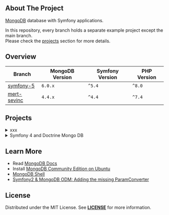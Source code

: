 ## About The Project
[MongoDB][mongodb] database with Symfony applications.    

In this repository, every branch holds a separate example project except the main branch.  
Please check the [projects](#projects) section for more details.


## Overview
| Branch                     | MongoDB Version | Symfony Version | PHP Version |
|----------------------------|-----------------|-----------------|-------------|
| [symfony-5][symfony-5]     | `6.0.x`         | `^5.4`          | `^8.0`      |
| [mert-sevinc][mert-sevinc] | `4.4.x`         | `^4.4`          | `^7.4`      |


## Projects
<details><summary>xxx</summary>  
<p>  

<img
src="xxx"
alt="xxx"
width="80%"
/>

**Code:** https://github.com/habibun/symfony-mongodb/tree/xx  
**Resources:**
- [xx][xx] 
<br/>

#### Installation
```bash
git clone git@github.com:habibun/symfony-mongodb.git
cd symfony-mongodb
git checkout xx
git pull origin xx
symfony composer install
```

</p>
</details>


<details><summary>Symfony 4 and Doctrine Mongo DB</summary>  
<p>  

<img
src="xxx"
alt="xxx"
width="80%"
/>

**Code:** https://github.com/habibun/symfony-mongodb/tree/mert-sevinc  
**Resources:**
- [Symfony 4 and Doctrine Mongo DB](https://medium.com/@ahmetmertsevinc/symfony-4-and-doctrine-mongo-db-c9ac0f02f742)  
<br/>

#### Installation
```bash
git clone git@github.com:habibun/symfony-mongodb.git
cd symfony-mongodb
git checkout mert-sevinc
git pull origin mert-sevinc
symfony composer install
```

</p>
</details>


## Learn More
- Read [MongoDB Docs](https://www.mongodb.com/docs/)  
- Install [MongoDB Community Edition on Ubuntu](https://www.mongodb.com/docs/v4.4/tutorial/install-mongodb-on-ubuntu/)
- [MongoDB Shell](https://www.mongodb.com/docs/mongodb-shell/)  
- [Symfony2 & MongoDB ODM: Adding the missing ParamConverter](https://matthiasnoback.nl/2012/10/symfony2-mongodb-odm-adding-the-missing-paramconverter/)


## License
Distributed under the MIT License. See **[LICENSE][license]** for more information.


[//]: # (Links)
[mongodb]: https://www.mongodb.com
[license]: https://github.com/habibun/symfony-mongodb/blob/main/LICENSE

[mert-sevinc]: https://github.com/habibun/symfony-mongodb/tree/mert-sevinc
[symfony-5]: https://github.com/habibun/symfony-mongodb/tree/symfony-5
[license]: https://github.com/habibun/symfony-mongodb/blob/main/LICENSE
